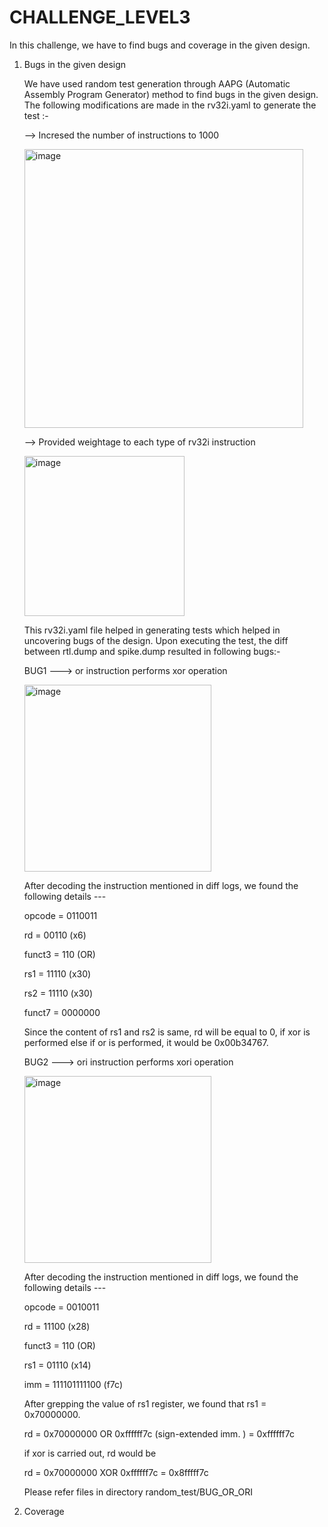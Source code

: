 # CHALLENGE_LEVEL3

In this challenge, we have to find bugs and coverage in the given design.

1) Bugs in the given design
   
   We have used random test generation through AAPG (Automatic Assembly Program Generator) method to find bugs in the given design.
   The following modifications are made in the rv32i.yaml to generate the test :-
   
   --> Incresed the number of instructions to 1000
   
   <img width="446" alt="image" src="https://github.com/vyomasystems-lab/riscv-ctb-challenge-kuhuk06/assets/22321279/3fd87e0a-e073-4090-bde8-fd6489f164ed">

   --> Provided weightage to each type of rv32i instruction 

   <img width="256" alt="image" src="https://github.com/vyomasystems-lab/riscv-ctb-challenge-kuhuk06/assets/22321279/3fcec62c-2499-45fd-960b-5b4cb3d75151">

   This rv32i.yaml file helped in generating tests which helped in uncovering bugs of the design. Upon executing the test, the diff between rtl.dump and spike.dump resulted in following bugs:-

   BUG1 ---> or instruction performs xor operation
   
   <img width="299" alt="image" src="https://github.com/vyomasystems-lab/riscv-ctb-challenge-kuhuk06/assets/22321279/a356a22d-b2b1-481f-a7d5-fbd1397bea25">
   
   After decoding the instruction mentioned in diff logs, we found the following details ---

   opcode = 0110011

   rd = 00110 (x6)

   funct3 = 110 (OR)

   rs1 = 11110 (x30)

   rs2 = 11110 (x30)

   funct7 = 0000000

   Since the content of rs1 and rs2 is same, rd will be equal to 0, if xor is performed else if or is performed, it would be 0x00b34767.

   BUG2 ---> ori instruction performs xori operation
   
   <img width="299" alt="image" src="https://github.com/vyomasystems-lab/riscv-ctb-challenge-kuhuk06/assets/22321279/d4923846-1968-4210-8e59-0be37f9e7992">
   
   After decoding the instruction mentioned in diff logs, we found the following details ---

   opcode = 0010011

   rd     = 11100 (x28)

   funct3 = 110 (OR)

   rs1    = 01110 (x14)

   imm    = 111101111100 (f7c)

   After grepping the value of rs1 register, we found that rs1 = 0x70000000.

   rd     = 0x70000000 OR 0xffffff7c (sign-extended imm. ) = 0xffffff7c

   if xor is carried out, rd would be

   rd     = 0x70000000 XOR 0xffffff7c = 0x8fffff7c

   Please refer files in directory random_test/BUG_OR_ORI
   
3) Coverage
   
   


   

